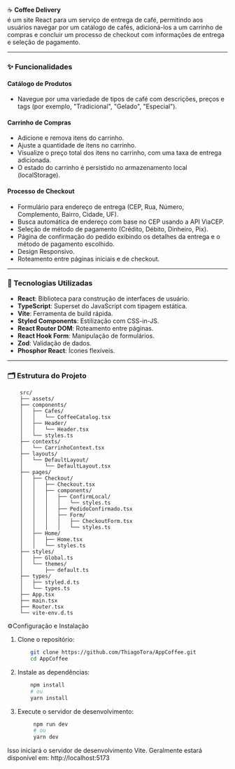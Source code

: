 ☕ **Coffee Delivery**  
é um site React para um serviço de entrega de café, permitindo aos usuários navegar por um catálogo de cafés, adicioná-los a um carrinho de compras e concluir um processo de checkout com informações de entrega e seleção de pagamento.

---

### ✨ Funcionalidades

#### Catálogo de Produtos
- Navegue por uma variedade de tipos de café com descrições, preços e tags (por exemplo, "Tradicional", "Gelado", "Especial").

#### Carrinho de Compras
- Adicione e remova itens do carrinho.
- Ajuste a quantidade de itens no carrinho.
- Visualize o preço total dos itens no carrinho, com uma taxa de entrega adicionada.
- O estado do carrinho é persistido no armazenamento local (localStorage).

#### Processo de Checkout
- Formulário para endereço de entrega (CEP, Rua, Número, Complemento, Bairro, Cidade, UF).
- Busca automática de endereço com base no CEP usando a API ViaCEP.
- Seleção de método de pagamento (Crédito, Débito, Dinheiro, Pix).
- Página de confirmação do pedido exibindo os detalhes da entrega e o método de pagamento escolhido.
- Design Responsivo.
- Roteamento entre páginas iniciais e de checkout.

---

### 🧰 Tecnologias Utilizadas

- **React**: Biblioteca para construção de interfaces de usuário.
- **TypeScript**: Superset do JavaScript com tipagem estática.
- **Vite**: Ferramenta de build rápida.
- **Styled Components**: Estilização com CSS-in-JS.
- **React Router DOM**: Roteamento entre páginas.
- **React Hook Form**: Manipulação de formulários.
- **Zod**: Validação de dados.
- **Phosphor React**: Ícones flexíveis.

---

### 🗂️ Estrutura do Projeto

```plaintext
    src/
    ├── assets/
    ├── components/
    │   ├── Cafes/
    │   │   └── CoffeeCatalog.tsx
    │   ├── Header/
    │   │   └── Header.tsx
    │   └── styles.ts
    ├── contexts/
    │   └── CarrinhoContext.tsx
    ├── layouts/
    │   └── DefaultLayout/
    │       └── DefaultLayout.tsx
    ├── pages/
    │   ├── Checkout/
    │   │   ├── Checkout.tsx
    │   │   ├── components/
    │   │   │   ├── ConfirmLocal/
    │   │   │   │   └── styles.ts
    │   │   │   ├── PedidoConfirmado.tsx
    │   │   │   ├── Form/
    │   │   │   │   ├── CheckoutForm.tsx
    │   │   │   │   └── styles.ts
    │   ├── Home/
    │   │   ├── Home.tsx
    │   │   └── styles.ts
    ├── styles/
    │   ├── Global.ts
    │   └── themes/
    │       ├── default.ts
    ├── types/
    │   ├── styled.d.ts
    │   └── types.ts
    ├── App.tsx
    ├── main.tsx
    ├── Router.tsx
    └── vite-env.d.ts
```
⚙️Configuração e Instalação 
1. Clone o repositório:
   
    ```bash 
        git clone https://github.com/ThiagoTora/AppCoffee.git
        cd AppCoffee
    ```
    
3. Instale as dependências:
   
    ```bash
        npm install
        # ou
        yarn install
    ```
    
5. Execute o servidor de desenvolvimento:
   
    ```bash
         npm run dev
         # ou
         yarn dev
    ```
    
Isso iniciará o servidor de desenvolvimento Vite. Geralmente estará disponível em:
http://localhost:5173
